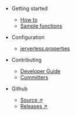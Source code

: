 * Getting started
  * [How to](gettingstarted/howto.md)
  * [Sample functions](gettingstarted/samplefunctions.md)
 
* Configuration
  * [jerverless.properties](configuration/jerverless.properties.md)
  
* Contributing
  * [Developer Guide](contributing/developerguide.md)
  * [Committers](contributing/committers.md)
  
* Github
  * [Source ↗](https://github.com/jerverless/jerverless)
  * [Releases ↗](https://github.com/jerverless/jerverless/releases)
